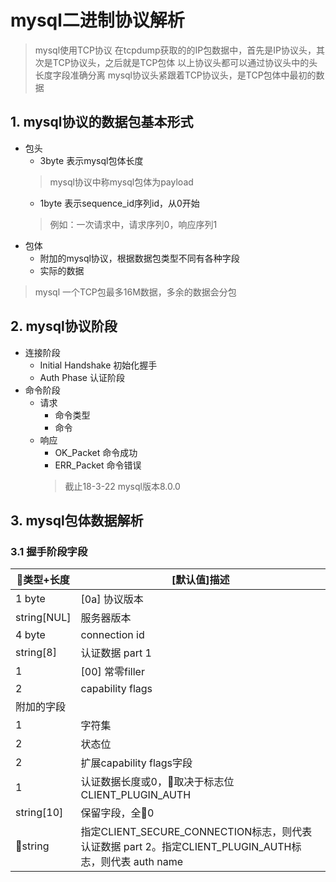 # mysql二进制协议解析
> mysql使用TCP协议
> 在tcpdump获取的的IP包数据中，首先是IP协议头，其次是TCP协议头，之后就是TCP包体
> 以上协议头都可以通过协议头中的头长度字段准确分离
> mysql协议头紧跟着TCP协议头，是TCP包体中最初的数据

## 1. mysql协议的数据包基本形式

- 包头
    - 3byte 表示mysql包体长度
    > mysql协议中称mysql包体为payload
    - 1byte 表示sequence_id序列id，从0开始
    > 例如：一次请求中，请求序列0，响应序列1
- 包体
    - 附加的mysql协议，根据数据包类型不同有各种字段
    - 实际的数据
> mysql 一个TCP包最多16M数据，多余的数据会分包

## 2. mysql协议阶段

- 连接阶段
    - Initial Handshake 初始化握手
    - Auth Phase 认证阶段
- 命令阶段
     - 请求
        - 命令类型
        - 命令
    - 响应
        - OK_Packet 命令成功
        - ERR_Packet 命令错误
        > 截止18-3-22 mysql版本8.0.0

## 3. mysql包体数据解析

### 3.1 握手阶段字段

类型+长度| [默认值]描述
-|-
1 byte           |  [0a] 协议版本
string[NUL]   | 服务器版本
4 byte            | connection id
string[8]     | 认证数据 part 1
1             | [00] 常零filler
2             | capability flags
|附加的字段
1             | 字符集
2             | 状态位
2             | 扩展capability flags字段
1 | 认证数据长度或0，取决于标志位CLIENT_PLUGIN_AUTH
string[10]    | 保留字段，全0
string |指定CLIENT_SECURE_CONNECTION标志，则代表认证数据 part 2。指定CLIENT_PLUGIN_AUTH标志，则代表 auth name